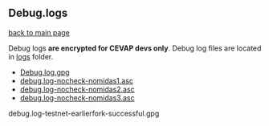## Debug.logs

[back to main page](../README.md)

Debug logs **are encrypted for CEVAP devs only**. Debug log files are located in [logs](https://github.com/cevap/doc/bin) folder.

- [Debug.log.gpg](logs/debug.log-testnet-earlierfork-successful.gpg)
- [debug.log-nocheck-nomidas1.asc](debug.log-nocheck-nomidas1.asc)
- [debug.log-nocheck-nomidas2.asc](debug.log-nocheck-nomidas2.asc)
- [debug.log-nocheck-nomidas3.asc](debug.log-nocheck-nomidas3.asc)

debug.log-testnet-earlierfork-successful.gpg
